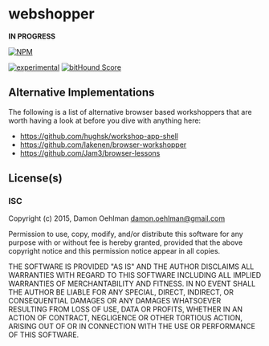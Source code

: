 # webshopper

__IN PROGRESS__


[![NPM](https://nodei.co/npm/webshopper.png)](https://nodei.co/npm/webshopper/)

[![experimental](https://img.shields.io/badge/stability-experimental-red.svg)](https://github.com/dominictarr/stability#experimental) [![bitHound Score](https://www.bithound.io/github/DamonOehlman/webshopper/badges/score.svg)](https://www.bithound.io/github/DamonOehlman/webshopper) 

## Alternative Implementations

The following is a list of alternative browser based workshoppers that are
worth having a look at before you dive with anything here:

- https://github.com/hughsk/workshop-app-shell
- https://github.com/lakenen/browser-workshopper
- https://github.com/Jam3/browser-lessons

## License(s)

### ISC

Copyright (c) 2015, Damon Oehlman <damon.oehlman@gmail.com>

Permission to use, copy, modify, and/or distribute this software for any
purpose with or without fee is hereby granted, provided that the above
copyright notice and this permission notice appear in all copies.

THE SOFTWARE IS PROVIDED "AS IS" AND THE AUTHOR DISCLAIMS ALL WARRANTIES WITH
REGARD TO THIS SOFTWARE INCLUDING ALL IMPLIED WARRANTIES OF MERCHANTABILITY
AND FITNESS. IN NO EVENT SHALL THE AUTHOR BE LIABLE FOR ANY SPECIAL, DIRECT,
INDIRECT, OR CONSEQUENTIAL DAMAGES OR ANY DAMAGES WHATSOEVER RESULTING FROM
LOSS OF USE, DATA OR PROFITS, WHETHER IN AN ACTION OF CONTRACT, NEGLIGENCE OR
OTHER TORTIOUS ACTION, ARISING OUT OF OR IN CONNECTION WITH THE USE OR
PERFORMANCE OF THIS SOFTWARE.
